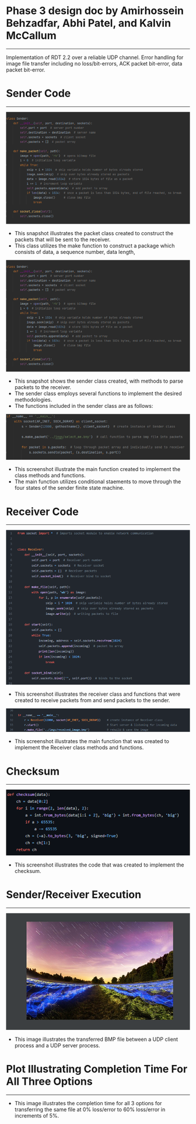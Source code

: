 # Phase 3 design doc by Amirhossein Behzadfar, Abhi Patel, and Kalvin McCallum
___
Implementation of RDT 2.2 over a reliable UDP channel. 
Error handling for image file transfer including no loss/bit-errors, ACK packet bit-error, data packet bit-error.

# Sender Code
___
![Alt text](imgs/Sender_Class.png?raw=true "Optional Title")
* This snapshot illustrates the packet class created to construct the packets that will be sent to the receiver.
* This class utilizes the make function to construct a package which consists of data, a sequence number, data length, 

![Alt text](imgs/Sender_Class.png?raw=true "Optional Title")
* This snapshot shows the sender class created, with methods to parse packets to the receiver.
* The sender class employs several functions to implement the desired methodologies.
* The functions included in the sender class are as follows:

![Alt text](imgs/Sender_Main.png?raw=true "Optional Title")
* This screenshot illustrate the main function created to implement the class methods and functions.
* The main function utilizes conditional staements to move through the four states of the sender finite state machine.

# Receiver Code
___
![Alt text](imgs/Receiver_Class.png?raw=true "Optional Title")
* This screenshot illustrates the receiver class and functions that were created to receive packets from and send packets to the sender.

![Alt text](imgs/Receiver_Main.png?raw=true "Optional Title")
* This screenshot illustrates the main function that was created to implement the Receiver class methods and functions.

# Checksum
___
![Alt text](imgs/Checksum.png?raw=true "Optional Title")
* This screenshot illustrates the code that was created to implement the checksum.

# Sender/Receiver Execution
___
![Alt text](imgs/Sender_Receiver_Execution.png?raw=true "Optional Title")
* This image illustrates the transferred BMP file between a UDP client process and a UDP server process.

#  Plot Illustrating Completion Time For All Three Options 
___

* This image illustrates the completion time for all 3 options for transferring the same file at 0% loss/error to 60% loss/error in increments of 5%. 


